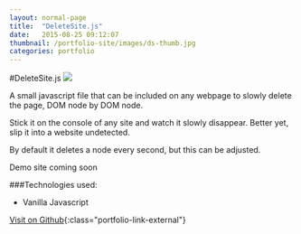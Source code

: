 ```yaml
---
layout: normal-page
title:  "DeleteSite.js"
date:   2015-08-25 09:12:07
thumbnail: /portfolio-site/images/ds-thumb.jpg
categories: portfolio
---
```

#DeleteSite.js
<img src="{{ site.baseurl }}/images/deleteSite.png" class="showcase" />

<p>A small javascript file that can be included on any webpage to slowly delete the page, DOM node by DOM node.</p>

<p>Stick it on the console of any site and watch it slowly disappear. Better yet, slip it into a website undetected.</p>

<p>By default it deletes a node every second, but this can be adjusted.</p>

<p>Demo site coming soon</p>

###Technologies used:
* Vanilla Javascript

[Visit on Github](https://github.com/zdivozzo/DeleteSite.js/blob/master/deleteSite.js){:class="portfolio-link-external"}

